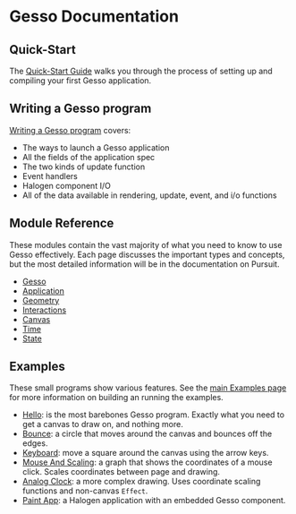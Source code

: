 # Gesso Documentation

## Quick-Start

The [Quick-Start Guide](quickstart.md) walks you through the process of setting up and compiling your first Gesso application.

## Writing a Gesso program

[Writing a Gesso program](writing.md) covers:

- The ways to launch a Gesso application
- All the fields of the application spec
- The two kinds of update function
- Event handlers
- Halogen component I/O
- All of the data available in rendering, update, event, and i/o functions

## Module Reference

These modules contain the vast majority of what you need to know to use Gesso effectively. Each page discusses the important types and concepts, but the most detailed information will be in the documentation on Pursuit.

- [Gesso](./gesso.md)
- [Application](./application.md)
- [Geometry](./geometry.md)
- [Interactions](./interactions.md)
- [Canvas](./canvas.md)
- [Time](./time.md)
- [State](./state.md)

## Examples

These small programs show various features. See the [main Examples page](../examples/README.md) for more information on building an running the examples.

- [Hello](hello): is the most barebones Gesso program. Exactly what you need to get a canvas to draw on, and nothing more.
- [Bounce](bounce): a circle that moves around the canvas and bounces off the edges.
- [Keyboard](keyboard): move a square around the canvas using the arrow keys.
- [Mouse And Scaling](mouse-and-scaling): a graph that shows the coordinates of a mouse click. Scales coordinates between page and drawing.
- [Analog Clock](analog-clock): a more complex drawing. Uses coordinate scaling functions and non-canvas `Effect`.
- [Paint App](paint-app): a Halogen application with an embedded Gesso component.
